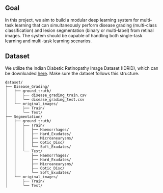## Goal
In this project, we aim to build a modular deep learning system for multi-task learning that can simultaneously perform disease grading (multi-class classification) and lesion segmentation (binary or multi-label) from retinal images. The system should be capable of handling both single-task learning and multi-task learning scenarios.

## Dataset
We utilize the Indian Diabetic Retinopathy Image Dataset (IDRiD), which can be downloaded [here](https://ieee-dataport.org/open-access/indian-diabetic-retinopathy-image-dataset-idrid). Make sure the dataset follows this structure.

```
dataset/
├── Disease_Grading/
│   ├── ground_truth/
│   │   ├── disease_grading_train.csv
│   │   └── disease_grading_test.csv
│   └── original_images/
│       ├── Train/
│       └── Test/
├── Segmentation/
│   ├── ground_truth/
│   │   ├── Train/
│   │   │   ├── Haemorrhages/
│   │   │   ├── Hard_Exudates/
│   │   │   ├── Microaneurysms/
│   │   │   ├── Optic_Disc/
│   │   │   └── Soft_Exudates/
│   │   └── Test/
│   │       ├── Haemorrhages/
│   │       ├── Hard_Exudates/
│   │       ├── Microaneurysms/
│   │       ├── Optic_Disc/
│   │       └── Soft_Exudates/
│   └── original_images/
│       ├── Train/
│       └── Test/
```



